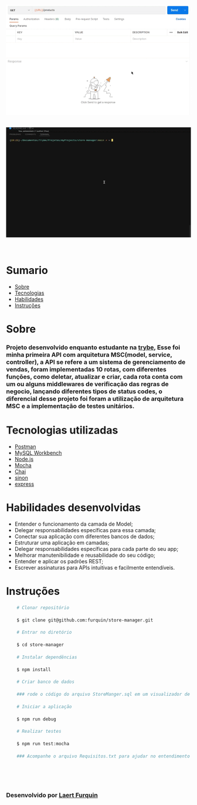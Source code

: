 <div align="center"> 
    <img width="600px" height="300px" align="center"src="./README/Rotas.gif">
</div>

<br>
<br>

<div align="center"> 
    <img width="600px" height="300px" align="center"src="./README/Testes.gif">
</div>

<br>
<br>

# Sumario
   - [Sobre](#sobre)
   - [Tecnologias](#tecnologias-utilizadas)
   - [Habilidades](#habilidades-desenvolvidas)
   - [Instruções](#instruções)
#

# Sobre

### Projeto desenvolvido enquanto estudante na [trybe](https://www.betrybe.com/formacao-desenvolvimento-web), Esse foi minha primeira API com arquitetura MSC(model, service, controller), a API se refere a um sistema de gerenciamento de vendas, foram implementadas 10 rotas, com diferentes funções, como deletar, atualizar e criar, cada rota conta com um ou alguns middlewares de verificação das regras de negocio, lançando diferentes tipos de status codes, o diferencial desse projeto foi foram a utilização de arquitetura MSC e a implementação de testes unitários.

#

# Tecnologias utilizadas
- [Postman](https://www.postman.com/)
- [MySQL Workbench](https://www.mysql.com/products/workbench/)
- [Node.js](https://nodejs.org/en/about/)
- [Mocha](https://mochajs.org/)
- [Chai](https://www.chaijs.com/)
- [sinon](https://sinonjs.org/)
- [express](https://expressjs.com/pt-br/)

#

# Habilidades desenvolvidas
- Entender o funcionamento da camada de Model;
- Delegar responsabilidades específicas para essa camada;
- Conectar sua aplicação com diferentes bancos de dados;
- Estruturar uma aplicação em camadas;
- Delegar responsabilidades específicas para cada parte do seu app;
- Melhorar manutenibilidade e reusabilidade do seu código;
- Entender e aplicar os padrões REST;
- Escrever assinaturas para APIs intuitivas e facilmente entendíveis.


#

# Instruções

```bash
    # Clonar repositório

    $ git clone git@github.com:furquin/store-manager.git

    # Entrar no diretório

    $ cd store-manager

    # Instalar dependências

    $ npm install

    # Criar banco de dados

    ### rode o código do arquivo StoreManger.sql em um visualizador de banco de dados sql

    # Iniciar a aplicação

    $ npm run debug

    # Realizar testes

    $ npm run test:mocha

    ### Acompanhe o arquivo Requisitos.txt para ajudar no entendimento da aplicação

```

<br>
<br>
<br>

### Desenvolvido por [Laert Furquin](https://github.com/furquin) 


